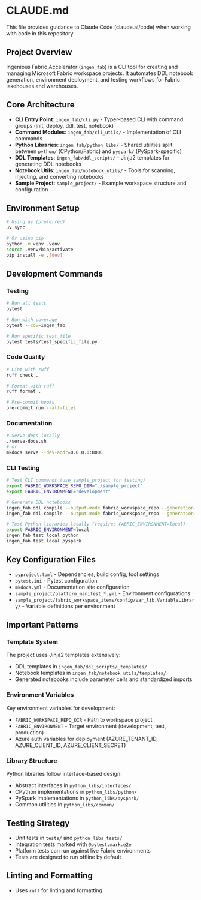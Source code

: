 # CLAUDE.md

This file provides guidance to Claude Code (claude.ai/code) when working with code in this repository.

## Project Overview

Ingenious Fabric Accelerator (`ingen_fab`) is a CLI tool for creating and managing Microsoft Fabric workspace projects. It automates DDL notebook generation, environment deployment, and testing workflows for Fabric lakehouses and warehouses.

## Core Architecture

- **CLI Entry Point**: `ingen_fab/cli.py` - Typer-based CLI with command groups (init, deploy, ddl, test, notebook)
- **Command Modules**: `ingen_fab/cli_utils/` - Implementation of CLI commands
- **Python Libraries**: `ingen_fab/python_libs/` - Shared utilities split between `python/` (CPython/Fabric) and `pyspark/` (PySpark-specific)
- **DDL Templates**: `ingen_fab/ddl_scripts/` - Jinja2 templates for generating DDL notebooks
- **Notebook Utils**: `ingen_fab/notebook_utils/` - Tools for scanning, injecting, and converting notebooks
- **Sample Project**: `sample_project/` - Example workspace structure and configuration

## Environment Setup

```bash
# Using uv (preferred)
uv sync

# Or using pip
python -m venv .venv
source .venv/bin/activate
pip install -e .[dev]
```

## Development Commands

### Testing
```bash
# Run all tests
pytest

# Run with coverage
pytest --cov=ingen_fab

# Run specific test file
pytest tests/test_specific_file.py
```

### Code Quality
```bash
# Lint with ruff
ruff check .

# Format with ruff
ruff format .

# Pre-commit hooks
pre-commit run --all-files
```

### Documentation
```bash
# Serve docs locally
./serve-docs.sh
# or
mkdocs serve --dev-addr=0.0.0.0:8000
```

### CLI Testing
```bash
# Test CLI commands (use sample_project for testing)
export FABRIC_WORKSPACE_REPO_DIR="./sample_project"
export FABRIC_ENVIRONMENT="development"

# Generate DDL notebooks
ingen_fab ddl compile --output-mode fabric_workspace_repo --generation-mode Warehouse
ingen_fab ddl compile --output-mode fabric_workspace_repo --generation-mode Lakehouse

# Test Python libraries locally (requires FABRIC_ENVIRONMENT=local)
export FABRIC_ENVIRONMENT=local
ingen_fab test local python
ingen_fab test local pyspark
```

## Key Configuration Files

- `pyproject.toml` - Dependencies, build config, tool settings
- `pytest.ini` - Pytest configuration
- `mkdocs.yml` - Documentation site configuration
- `sample_project/platform_manifest_*.yml` - Environment configurations
- `sample_project/fabric_workspace_items/config/var_lib.VariableLibrary/` - Variable definitions per environment

## Important Patterns

### Template System
The project uses Jinja2 templates extensively:
- DDL templates in `ingen_fab/ddl_scripts/_templates/`
- Notebook templates in `ingen_fab/notebook_utils/templates/`
- Generated notebooks include parameter cells and standardized imports

### Environment Variables
Key environment variables for development:
- `FABRIC_WORKSPACE_REPO_DIR` - Path to workspace project
- `FABRIC_ENVIRONMENT` - Target environment (development, test, production)
- Azure auth variables for deployment (AZURE_TENANT_ID, AZURE_CLIENT_ID, AZURE_CLIENT_SECRET)

### Library Structure
Python libraries follow interface-based design:
- Abstract interfaces in `python_libs/interfaces/`
- CPython implementations in `python_libs/python/`
- PySpark implementations in `python_libs/pyspark/`
- Common utilities in `python_libs/common/`

## Testing Strategy

- Unit tests in `tests/` and `python_libs_tests/` 
- Integration tests marked with `@pytest.mark.e2e`
- Platform tests can run against live Fabric environments
- Tests are designed to run offline by default

## Linting and Formatting
- Uses `ruff` for linting and formatting